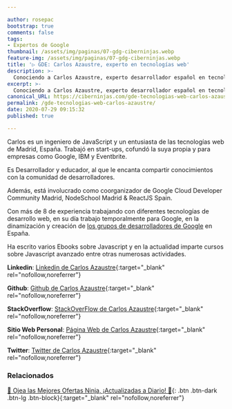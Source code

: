 ```yaml
---

author: rosepac
bootstrap: true
comments: false
tags:
- Expertos de Google
thumbnail: /assets/img/paginas/07-gdg-ciberninjas.webp
feature-img: /assets/img/paginas/07-gdg-ciberninjas.webp
title: '▷ GDE: Carlos Azaustre, experto en tecnologías web'
description: >-
  Conociendo a Carlos Azaustre, experto desarrollador español en tecnologías web incluido en el programa de Expertos de Desarrolladores de Google 2020.
excerpt: >-
  Conociendo a Carlos Azaustre, experto desarrollador español en tecnologías web incluido en el programa de Expertos de Desarrolladores de Google 2020.
canonical_URL: https://ciberninjas.com/gde-tecnologias-web-carlos-azaustre/
permalink: /gde-tecnologias-web-carlos-azaustre/
date: 2020-07-29 09:15:32
published: true

---
```


Carlos es un ingeniero de JavaScript y un entusiasta de las tecnologías web de Madrid, España. Trabajó en start-ups, cofundó la suya propia y para empresas como Google, IBM y Eventbrite.

Es Desarrollador y educador, al que le encanta compartir conocimientos con la comunidad de desarrolladores.

Además, está involucrado como coorganizador de Google Cloud Developer Community Madrid, NodeSchool Madrid & ReactJS Spain.

Con más de 8 de experiencia trabajando con diferentes tecnologías de desarrollo web, en su día trabajo temporalmente para Google, en la dinamización y creación de [los grupos de desarrolladores de Google](https://ciberninjas.com/gdg-grupos-desarrollo-google/) en España.

Ha escrito varios Ebooks sobre Javascript y en la actualidad imparte cursos sobre Javascript avanzado entre otras numerosas actividades.

**Linkedin**: [Linkedin de Carlos Azaustre](https://www.linkedin.com/in/carlosazaustre/){:target="_blank" rel="nofollow,noreferrer"}

**Github**: [Github de Carlos Azaustre](https://github.com/carlosazaustre){:target="_blank" rel="nofollow,noreferrer"}

**StackOverflow**: [StackOverFlow de Carlos Azaustre](https://stackoverflow.com/users/1870946/carlos-azaustre){:target="_blank" rel="nofollow,noreferrer"}

**Sitio Web Personal**: [Página Web de Carlos Azaustre](https://carlosazaustre.es/){:target="_blank" rel="nofollow,noreferrer"}

**Twitter**: [Twitter de Carlos Azaustre](https://twitter.com/carlosazaustre){:target="_blank" rel="nofollow,noreferrer"}
<!-- https://developers.google.com/community/experts/directory/profile/profile-carlos_sanchez -->

### **Relacionados** <!-- omit in toc -->

[🎁 Ojea las Mejores Ofertas Ninja, ¡Actualizadas a Diario! 🛒](https://www.amazon.es/shop/cibercursos){: .btn .btn-dark .btn-lg .btn-block}{:target="_blank" rel="nofollow,noreferrer"}